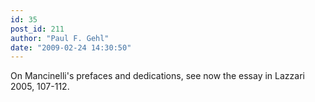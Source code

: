 ```yaml
---
id: 35
post_id: 211
author: "Paul F. Gehl"
date: "2009-02-24 14:30:50"
---
```

On Mancinelli's prefaces and dedications, see now the essay in Lazzari 2005, 107-112.
